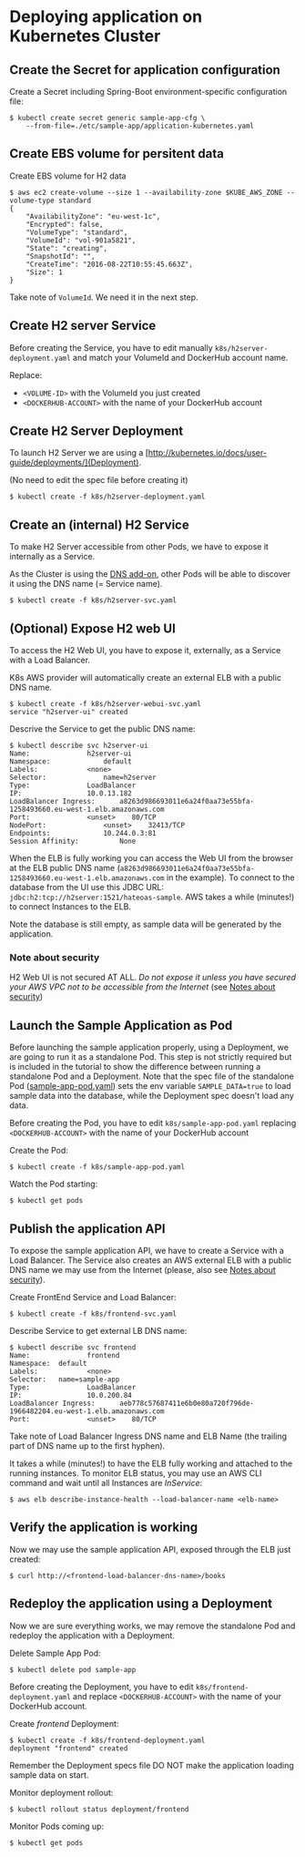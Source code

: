 # Deploying application on Kubernetes Cluster

## Create the Secret for application configuration

Create a Secret including Spring-Boot environment-specific configuration file:
```
$ kubectl create secret generic sample-app-cfg \
    --from-file=./etc/sample-app/application-kubernetes.yaml
```
## Create EBS volume for persitent data

Create EBS volume for H2 data
```
$ aws ec2 create-volume --size 1 --availability-zone $KUBE_AWS_ZONE --volume-type standard
{
    "AvailabilityZone": "eu-west-1c",
    "Encrypted": false,
    "VolumeType": "standard",
    "VolumeId": "vol-901a5821",
    "State": "creating",
    "SnapshotId": "",
    "CreateTime": "2016-08-22T10:55:45.663Z",
    "Size": 1
}
```

Take note of `VolumeId`. We need it in the next step.

## Create H2 server Service

Before creating the Service, you have to edit manually `k8s/h2server-deployment.yaml` and match your VolumeId and DockerHub account name.

Replace:
- `<VOLUME-ID>` with the VolumeId you just created
- `<DOCKERHUB-ACCOUNT>` with the name of your DockerHub account

## Create H2 Server Deployment

To launch H2 Server we are using a [http://kubernetes.io/docs/user-guide/deployments/](Deployment).

(No need to edit the spec file before creating it)
```
$ kubectl create -f k8s/h2server-deployment.yaml
```

## Create an (internal) H2 Service

To make H2 Server accessible from other Pods, we have to expose it internally as a Service.

As the Cluster is using the [DNS add-on](http://kubernetes.io/docs/admin/dns/), other Pods will be able to discover it using the DNS name (= Service name).

```
$ kubectl create -f k8s/h2server-svc.yaml
```

## (Optional) Expose H2 web UI

To access the H2 Web UI, you have to expose it, externally, as a Service with a Load Balancer.

K8s AWS provider will automatically create an external ELB with a public DNS name.

```
$ kubectl create -f k8s/h2server-webui-svc.yaml
service "h2server-ui" created
```

Descrive the Service to get the public DNS name:
```
$ kubectl describe svc h2server-ui
Name:              h2server-ui
Namespace:             default
Labels:            <none>
Selector:              name=h2server
Type:              LoadBalancer
IP:                10.0.13.182
LoadBalancer Ingress:      a8263d986693011e6a24f0aa73e55bfa-1258493660.eu-west-1.elb.amazonaws.com
Port:              <unset>    80/TCP
NodePort:              <unset>    32413/TCP
Endpoints:             10.244.0.3:81
Session Affinity:          None
```

When the ELB is fully working you can access the Web UI from the browser at the ELB public DNS name (`a8263d986693011e6a24f0aa73e55bfa-1258493660.eu-west-1.elb.amazonaws.com` in the example). To connect to the database from the UI use this JDBC URL: `jdbc:h2:tcp://h2server:1521/hateoas-sample`. AWS takes a while (minutes!) to connect Instances to the ELB.

Note the database is still empty, as sample data will be generated by the application.

### Note about security

H2 Web UI is not secured AT ALL. *Do not expose it unless you have secured your AWS VPC not to be accessible from the Internet* (see [Notes about security](docs/notes-about-security.md))


## Launch the Sample Application as Pod

Before launching the sample application properly, using a Deployment, we are going to run it as a standalone Pod. This step is not strictly required but is included in the tutorial to show the difference between running a standalone Pod and a Deployment. Note that the spec file of the standalone Pod ([sample-app-pod.yaml](k8s/sample-app-pod.yaml)) sets the env variable `SAMPLE_DATA=true` to load sample data into the database, while the Deployment spec doesn't load any data.

Before creating the Pod, you have to edit `k8s/sample-app-pod.yaml` replacing `<DOCKERHUB-ACCOUNT>` with the name of your DockerHub account

Create the Pod:
```
$ kubectl create -f k8s/sample-app-pod.yaml
```

Watch the Pod starting:
```
$ kubectl get pods
```


## Publish the application API

To expose the sample application API, we have to create a Service with a Load Balancer. The Service also creates an AWS external ELB with a public DNS name we may use from the Internet (please, also see [Notes about security](notes-about-security.md)).

Create FrontEnd Service and Load Balancer:
```
$ kubectl create -f k8s/frontend-svc.yaml
```

Describe Service to get external LB DNS name:
```
$ kubectl describe svc frontend
Name:              frontend
Namespace:  default
Labels:            <none>
Selector:   name=sample-app
Type:              LoadBalancer
IP:                10.0.200.84
LoadBalancer Ingress:      aeb778c57687411e6b0e80a720f796de-1966482204.eu-west-1.elb.amazonaws.com
Port:              <unset>    80/TCP
```

Take note of Load Balancer Ingress DNS name and ELB Name (the trailing part of DNS name up to the first hyphen).

It takes a while (minutes!) to have the ELB fully working and attached to the running instances. To monitor ELB status, you may use an AWS CLI command and wait until all Instances are *InService*:
```
$ aws elb describe-instance-health --load-balancer-name <elb-name>
```

## Verify the application is working

Now we may use the sample application API, exposed through the ELB just created:
```
$ curl http://<frontend-load-balancer-dns-name>/books
```


## Redeploy the application using a Deployment

Now we are sure everything works, we may remove the standalone Pod and redeploy the application with a Deployment.

Delete Sample App Pod:
```
$ kubectl delete pod sample-app
```

Before creating the Deployment, you have to edit `k8s/frontend-deployment.yaml` and replace `<DOCKERHUB-ACCOUNT>` with the name of your DockerHub account.

Create *frontend* Deployment:
```
$ kubectl create -f k8s/frontend-deployment.yaml
deployment "frontend" created
```

Remember the Deployment specs file DO NOT make the application loading sample data on start.

Monitor deployment rollout:
```
$ kubectl rollout status deployment/frontend
```

Monitor Pods coming up:
```
$ kubectl get pods
```
